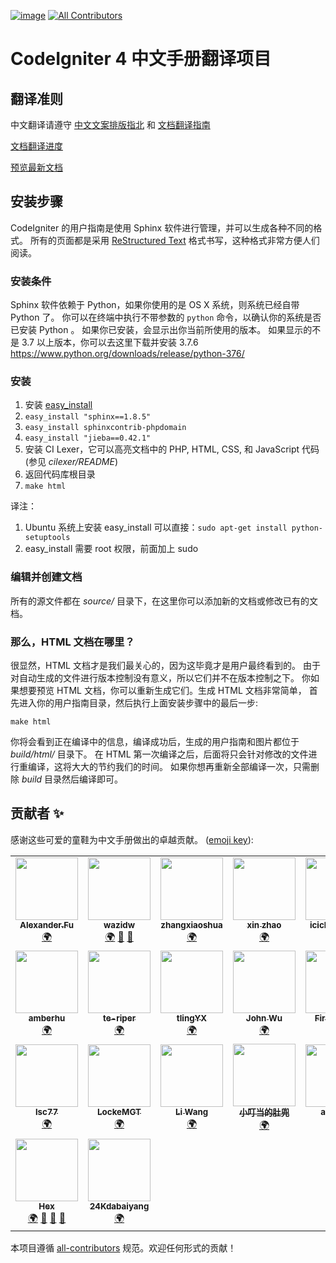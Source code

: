 [![image](https://travis-ci.org/CodeIgniter-Chinese/codeigniter4-user-guide.svg?branch=master)](https://travis-ci.org/CodeIgniter-Chinese/codeigniter4-user-guide) <!-- ALL-CONTRIBUTORS-BADGE:START - Do not remove or modify this section -->[![All Contributors](https://img.shields.io/badge/all_contributors-23-orange.svg?style=flat-square)](#贡献者-)<!-- ALL-CONTRIBUTORS-BADGE:END -->

# CodeIgniter 4 中文手册翻译项目

## 翻译准则

中文翻译请遵守
[中文文案排版指北](http://mazhuang.org/wiki/chinese-copywriting-guidelines/)
和 [文档翻译指南](translation-guide.md)

[文档翻译进度](TODO.md)

[预览最新文档](https://codeigniter-chinese.github.io/codeigniter4-user-guide/)

## 安装步骤

CodeIgniter 的用户指南是使用 Sphinx 软件进行管理，并可以生成各种不同的格式。 所有的页面都是采用 [ReStructured
Text](http://sphinx.pocoo.org/rest.html) 格式书写，这种格式非常方便人们阅读。

### 安装条件

Sphinx 软件依赖于 Python，如果你使用的是 OS X 系统，则系统已经自带 Python 了。 你可以在终端中执行不带参数的
`python` 命令，以确认你的系统是否已安装 Python 。 如果你已安装，会显示出你当前所使用的版本。 如果显示的不是 3.7
以上版本，你可以去这里下载并安装 3.7.6
<https://www.python.org/downloads/release/python-376/>

### 安装

1.  安装
    [easy\_install](http://peak.telecommunity.com/DevCenter/EasyInstall#installing-easy-install)
2.  `easy_install "sphinx==1.8.5"`
3.  `easy_install sphinxcontrib-phpdomain`
4.  `easy_install "jieba==0.42.1"`
5.  安装 CI Lexer，它可以高亮文档中的 PHP, HTML, CSS, 和 JavaScript 代码 (参见
    *cilexer/README*)
6.  返回代码库根目录
7.  `make html`

译注：

1.  Ubuntu 系统上安装 easy\_install 可以直接：`sudo apt-get install
    python-setuptools`
2.  easy\_install 需要 root 权限，前面加上 sudo

### 编辑并创建文档

所有的源文件都在 *source/* 目录下，在这里你可以添加新的文档或修改已有的文档。

### 那么，HTML 文档在哪里？

很显然，HTML 文档才是我们最关心的，因为这毕竟才是用户最终看到的。 由于对自动生成的文件进行版本控制没有意义，所以它们并不在版本控制之下。
你如果想要预览 HTML 文档，你可以重新生成它们。生成 HTML 文档非常简单，
首先进入你的用户指南目录，然后执行上面安装步骤中的最后一步:

    make html

你将会看到正在编译中的信息，编译成功后，生成的用户指南和图片都位于 *build/html/* 目录下。 在 HTML
第一次编译之后，后面将只会针对修改的文件进行重编译，这将大大的节约我们的时间。
如果你想再重新全部编译一次，只需删除 *build* 目录然后编译即可。

## 贡献者 ✨

感谢这些可爱的童鞋为中文手册做出的卓越贡献。 ([emoji key](https://allcontributors.org/docs/en/emoji-key)):

<!-- ALL-CONTRIBUTORS-LIST:START - Do not remove or modify this section -->
<!-- prettier-ignore-start -->
<!-- markdownlint-disable -->
<table>
  <tr>
    <td align="center"><a href="http://alexfu.cc"><img src="https://avatars3.githubusercontent.com/u/9924787?v=4" width="100px;" alt=""/><br /><sub><b>Alexander.Fu</b></sub></a><br /><a href="#translation-FlyingWings" title="Translation">🌍</a></td>
    <td align="center"><a href="http://www.wazidw.com"><img src="https://avatars0.githubusercontent.com/u/4579995?v=4" width="100px;" alt=""/><br /><sub><b>wazidw</b></sub></a><br /><a href="#translation-wazidw" title="Translation">🌍</a> <a href="#projectManagement-wazidw" title="Project Management">📆</a> <a href="https://github.com/CodeIgniter-Chinese/codeigniter4-user-guide/pulls?q=is%3Apr+reviewed-by%3Awazidw" title="Reviewed Pull Requests">👀</a></td>
    <td align="center"><a href="https://github.com/zhangxiaoshua"><img src="https://avatars3.githubusercontent.com/u/31472394?v=4" width="100px;" alt=""/><br /><sub><b>zhangxiaoshua</b></sub></a><br /><a href="#translation-zhangxiaoshua" title="Translation">🌍</a></td>
    <td align="center"><a href="https://www.qichengzx.com"><img src="https://avatars0.githubusercontent.com/u/1927478?v=4" width="100px;" alt=""/><br /><sub><b>xin zhao</b></sub></a><br /><a href="#translation-qichengzx" title="Translation">🌍</a></td>
    <td align="center"><a href="https://www.minipudding.com"><img src="https://avatars0.githubusercontent.com/u/11162253?v=4" width="100px;" alt=""/><br /><sub><b>icicle198514</b></sub></a><br /><a href="#translation-icicle198514" title="Translation">🌍</a></td>
    <td align="center"><a href="https://github.com/calciferlh"><img src="https://avatars0.githubusercontent.com/u/14966692?v=4" width="100px;" alt=""/><br /><sub><b>Calcifer</b></sub></a><br /><a href="#translation-calciferlh" title="Translation">🌍</a></td>
    <td align="center"><a href="https://github.com/DuXuanXuan"><img src="https://avatars1.githubusercontent.com/u/17022815?v=4" width="100px;" alt=""/><br /><sub><b>DuXuanXuan</b></sub></a><br /><a href="#translation-DuXuanXuan" title="Translation">🌍</a></td>
  </tr>
  <tr>
    <td align="center"><a href="http://amberoracle.blog.163.com/"><img src="https://avatars0.githubusercontent.com/u/9973560?v=4" width="100px;" alt=""/><br /><sub><b>amberhu</b></sub></a><br /><a href="#translation-amberzizi" title="Translation">🌍</a></td>
    <td align="center"><a href="https://github.com/te-riper"><img src="https://avatars3.githubusercontent.com/u/33308188?v=4" width="100px;" alt=""/><br /><sub><b>te-riper</b></sub></a><br /><a href="#translation-te-riper" title="Translation">🌍</a></td>
    <td align="center"><a href="https://github.com/tlingYX"><img src="https://avatars3.githubusercontent.com/u/28684950?v=4" width="100px;" alt=""/><br /><sub><b>tlingYX</b></sub></a><br /><a href="#translation-tlingYX" title="Translation">🌍</a></td>
    <td align="center"><a href="https://github.red"><img src="https://avatars3.githubusercontent.com/u/12731778?v=4" width="100px;" alt=""/><br /><sub><b>John Wu</b></sub></a><br /><a href="#translation-wuhan005" title="Translation">🌍</a></td>
    <td align="center"><a href="https://github.com/FirstPunch"><img src="https://avatars0.githubusercontent.com/u/47411716?v=4" width="100px;" alt=""/><br /><sub><b>FirstPunch</b></sub></a><br /><a href="#translation-FirstPunch" title="Translation">🌍</a></td>
    <td align="center"><a href="https://github.com/chengshao2014"><img src="https://avatars2.githubusercontent.com/u/6170936?v=4" width="100px;" alt=""/><br /><sub><b>chengshao2014</b></sub></a><br /><a href="#translation-chengshao2014" title="Translation">🌍</a></td>
    <td align="center"><a href="https://github.com/wuzheng40"><img src="https://avatars2.githubusercontent.com/u/1391798?v=4" width="100px;" alt=""/><br /><sub><b>Ryan Wu</b></sub></a><br /><a href="#translation-wuzheng40" title="Translation">🌍</a></td>
  </tr>
  <tr>
    <td align="center"><a href="https://github.com/lsc77"><img src="https://avatars2.githubusercontent.com/u/17445192?v=4" width="100px;" alt=""/><br /><sub><b>lsc77</b></sub></a><br /><a href="#translation-lsc77" title="Translation">🌍</a></td>
    <td align="center"><a href="https://github.com/lockemgt"><img src="https://avatars0.githubusercontent.com/u/50262134?v=4" width="100px;" alt=""/><br /><sub><b>LockeMGT</b></sub></a><br /><a href="#translation-lockemgt" title="Translation">🌍</a></td>
    <td align="center"><a href="https://www.cnblogs.com/Andres/"><img src="https://avatars2.githubusercontent.com/u/24663432?v=4" width="100px;" alt=""/><br /><sub><b>Li Wang</b></sub></a><br /><a href="#translation-leven87" title="Translation">🌍</a></td>
    <td align="center"><a href="https://github.com/crazePhper"><img src="https://avatars2.githubusercontent.com/u/21233129?v=4" width="100px;" alt=""/><br /><sub><b>小叮当的肚兜</b></sub></a><br /><a href="#translation-crazePhper" title="Translation">🌍</a></td>
    <td align="center"><a href="https://github.com/arcsinw"><img src="https://avatars3.githubusercontent.com/u/10514065?v=4" width="100px;" alt=""/><br /><sub><b>arcsinw</b></sub></a><br /><a href="#translation-arcsinw" title="Translation">🌍</a></td>
    <td align="center"><a href="https://github.com/Qnurye"><img src="https://avatars0.githubusercontent.com/u/50016379?v=4" width="100px;" alt=""/><br /><sub><b>Qnurye</b></sub></a><br /><a href="#translation-Qnurye" title="Translation">🌍</a></td>
    <td align="center"><a href="https://github.com/JerryGai"><img src="https://avatars2.githubusercontent.com/u/38777583?v=4" width="100px;" alt=""/><br /><sub><b>JerryGai</b></sub></a><br /><a href="#translation-JerryGai" title="Translation">🌍</a></td>
  </tr>
  <tr>
    <td align="center"><a href="https://codeigniter.org.cn"><img src="https://avatars1.githubusercontent.com/u/13709?v=4" width="100px;" alt=""/><br /><sub><b>Hex</b></sub></a><br /><a href="#translation-hex-ci" title="Translation">🌍</a> <a href="#maintenance-hex-ci" title="Maintenance">🚧</a> <a href="#projectManagement-hex-ci" title="Project Management">📆</a> <a href="https://github.com/CodeIgniter-Chinese/codeigniter4-user-guide/pulls?q=is%3Apr+reviewed-by%3Ahex-ci" title="Reviewed Pull Requests">👀</a></td>
    <td align="center"><a href="https://github.com/bangbangda"><img src="https://avatars1.githubusercontent.com/u/13864407?v=4" width="100px;" alt=""/><br /><sub><b>24Kdabaiyang</b></sub></a><br /><a href="#translation-bangbangda" title="Translation">🌍</a></td>
  </tr>
</table>

<!-- markdownlint-enable -->
<!-- prettier-ignore-end -->
<!-- ALL-CONTRIBUTORS-LIST:END -->

本项目遵循 [all-contributors](https://github.com/all-contributors/all-contributors) 规范。欢迎任何形式的贡献！
